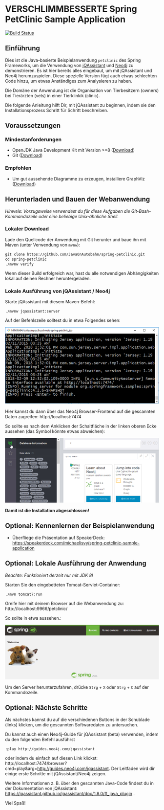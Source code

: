 # VERSCHLIMMBESSERTE Spring PetClinic Sample Application 

[![Build Status](https://travis-ci.org/JavaOnAutobahn/spring-petclinic.svg?branch=master)](https://travis-ci.org/JavaOnAutobahn/spring-petclinic)


## Einführung

Dies ist die Java-basierte Beispielanwendung `petclinic` des Spring Frameworks, um die Verwendung von [jQAssistant](https://jqassistant.org/) und [Neo4j](https://neo4j.com/) zu demonstrieren.
Es ist hier bereits alles eingebaut, um mit jQAssistant und Neo4j herumzuspielen.
Diese spezielle Version fügt auch etwas schlechten Code hinzu, um etwas Anständiges zum Analysieren zu haben.

Die Domäne der Anwendung ist die Organisation von Tierbesitzern (owners) bei Tierärzten (vets) in einer Tierklinkik (clinic).

Die folgende Anleitung hilft Dir, mit jQAssistant zu beginnen, indem sie den Installationsprozess Schritt für Schritt beschreiben.


## Voraussetzungen


### Mindestanforderungen

* OpenJDK Java Development Kit mit Version >=8 ([Download](https://openjdk.java.net/install/))
* Git ([Download](https://git-scm.com/downloads))


### Empfohlen

* Um gut aussehende Diagramme zu erzeugen, installiere GraphViz ([Download](https://www.graphviz.org/download/))


## Herunterladen und Bauen der Webanwendung

_Hinweis: Vorzugsweise verwendest du für diese Aufgaben die Git-Bash-Kommandozeile oder eine beliebige Unix-ähnliche Shell._


### Lokaler Download

Lade den Quellcode der Anwendung mit Git herunter und baue ihn mit Maven (unter Verwendung von `mvnw`):
```
git clone https://github.com/JavaOnAutobahn/spring-petclinic.git
cd spring-petclinic
./mvnw verify
```

Wenn dieser Build erfolgreich war, hast du alle notwendigen Abhängigkeiten lokal auf deinen Rechner heruntergeladen.


### Lokale Ausführung von jQAssistant / Neo4j

Starte jQAssistant mit diesem Maven-Befehl:
```
./mvnw jqassistant:server
```
Auf der Befehlszeile solltest du in etwa Folgendes sehen:

![](docs/screenshots/mvn_jqassistant_start.png)

Hier kannst du dann über das Neo4j Browser-Frontend auf die gescannten Daten zugreifen: http://localhost:7474

So sollte es nach dem Anklicken der Schaltfläche in der linken oberen Ecke aussehen (das Symbol könnte etwas abweichen):

![](docs/screenshots/neo4j_start.png)

**Damit ist die Installation abgeschlossen!**


## Optional: Kennenlernen der Beispielanwendung

* Überfliege die Präsentation auf SpeakerDeck: https://speakerdeck.com/michaelisvy/spring-petclinic-sample-application


## Optional: Lokale Ausführung der Anwendung
 
_Beachte: Funktioniert derzeit nur mit JDK 8!_

Starten Sie den eingebetteten Tomcat-Servlet-Container: 

```
./mvn tomcat7:run
```

Greife hier mit deinem Browser auf die Webanwendung zu: http://localhost:9966/petclinic/

So sollte in etwa aussehen.:

![](docs/screenshots/petclinic_start.png)

Um den Server herunterzufahren, drücke `Strg` + `X` oder `Strg` + `C` auf der Kommandozeile.


## Optional: Nächste Schritte

Als nächstes kannst du auf die verschiedenen Buttons in der Schublade (links) klicken, um die gescannten Softwaredaten zu untersuchen.

Du kannst auch einen Neo4j-Guide für jQAssistant (beta) verwenden, indem du den folgenden Befehl ausführst
```
:play http://guides.neo4j.com/jqassistant
```
oder indem du einfach auf diesen Link klickst: http://localhost:7474/browser?cmd=play&arg=http://guides.neo4j.com/jqassistant.
Der Leitfaden wird dir einige erste Schritte mit jQAssistant/Neo4j zeigen.

Weitere Informationen z. B. über den gescannten Java-Code findest du in der Dokumentation von jQAssistant: https://jqassistant.github.io/jqassistant/doc/1.8.0/#_java_plugin .

Viel Spaß!

